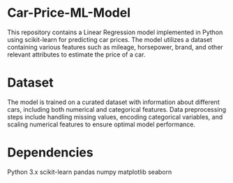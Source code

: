 # Car-Price-ML-Model
This repository contains a Linear Regression model implemented in Python using scikit-learn for predicting car prices. The model utilizes a dataset containing various features such as mileage, horsepower, brand, and other relevant attributes to estimate the price of a car.
# Dataset
The model is trained on a curated dataset with information about different cars, including both numerical and categorical features. Data preprocessing steps include handling missing values, encoding categorical variables, and scaling numerical features to ensure optimal model performance.

# Dependencies
Python 3.x
scikit-learn
pandas
numpy
matplotlib
seaborn
